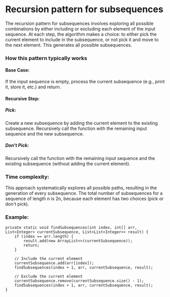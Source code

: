 # Recursion pattern for subsequences

The recursion pattern for subsequences involves exploring all possible combinations by either including or excluding each element of the input sequence. At each step, the algorithm makes a choice: to either pick the current element to include in the subsequence, or not pick it and move to the next element. This generates all possible subsequences.

### How this pattern typically works

#### Base Case:

If the input sequence is empty, process the current subsequence (e.g., print it, store it, etc.) and return.

#### Recursive Step:

##### Pick: 
Create a new subsequence by adding the current element to the existing subsequence. Recursively call the function with the remaining input sequence and the new subsequence.

##### Don't Pick: 

Recursively call the function with the remaining input sequence and the existing subsequence (without adding the current element).

### Time complexity:
This approach systematically explores all possible paths, resulting in the generation of every subsequence. The total number of subsequences for a sequence of length n is 2n, because each element has two choices (pick or don't pick).


### Example:

    private static void findSubsequences(int index, int[] arr, List<Integer> currentSubsequence, List<List<Integer>> result) {
        if (index == arr.length) {
            result.add(new ArrayList<>(currentSubsequence));
            return;
        }

        // Include the current element
        currentSubsequence.add(arr[index]);
        findSubsequences(index + 1, arr, currentSubsequence, result);

        // Exclude the current element
        currentSubsequence.remove(currentSubsequence.size() - 1);
        findSubsequences(index + 1, arr, currentSubsequence, result);
    }
